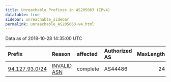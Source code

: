 ```yaml
---
title: Unreachable Prefixes in AS205063 (IPv4)
datatable: true
sidebar: unreachable_sidebar
permalink: unreachable_AS205063-v4.html
---
```


Data as of 2018-10-28 14:35:00 UTC


<div class="datatable-begin"></div>

| Prefix                                                 | Reason                                                                                                 | affected   | Authorized AS   |   MaxLength | Anchor                                         |   unreachable /24s |
|:-------------------------------------------------------|:-------------------------------------------------------------------------------------------------------|:-----------|:----------------|------------:|:-----------------------------------------------|-------------------:|
| [94.127.93.0/24](https://stat.ripe.net/94.127.93.0/24) | [INVALID ASN](https://rpki-validator.ripe.net/announcement-preview?asn=AS205063&prefix=94.127.93.0/24) | complete   | AS44486         |          24 | [RIPE](unreachable_RIPE_NCC_RPKI_Root-v4.html) |                  1 |

<div class="datatable-end"></div>